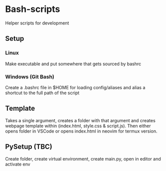# Bash-scripts

Helper scripts for development

## Setup

### Linux

Make executable and put somewhere that gets sourced by bashrc

### Windows (Git Bash)

Create a .bashrc file in $HOME for loading config/aliases and alias a shortcut to the full path of the script

## Template

Takes a single argument, creates a folder with that argument and creates webpage template within (index.html, style.css & script.js). Then either opens folder in VSCode or opens index.html in neovim for termux version.

## PySetup (TBC)

Create folder, create virtual environment, create main.py, open in editor and activate env
